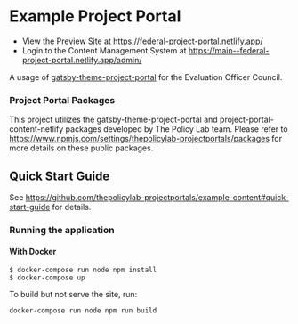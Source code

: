 # Example Project Portal

- View the Preview Site at https://federal-project-portal.netlify.app/
- Login to the Content Management System at https://main--federal-project-portal.netlify.app/admin/

A usage of
[gatsby-theme-project-portal](https://github.com/thepolicylab-projectportals/project-portal-theme)
for the Evaluation Officer Council. 


### Project Portal Packages
This project utilizes the gatsby-theme-project-portal and project-portal-content-netlify packages developed by The Policy Lab team. 
Please refer to https://www.npmjs.com/settings/thepolicylab-projectportals/packages for more details on these public packages. 

## Quick Start Guide

See https://github.com/thepolicylab-projectportals/example-content#quick-start-guide for details.


### Running the application

#### With Docker
    $ docker-compose run node npm install
    $ docker-compose up

To build but not serve the site, run:
```
docker-compose run node npm run build
```
